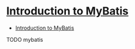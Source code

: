 # [Introduction to MyBatis](http://zetcode.com/db/mybatis/)

- [Introduction to MyBatis](#introduction-to-mybatis)
















TODO mybatis